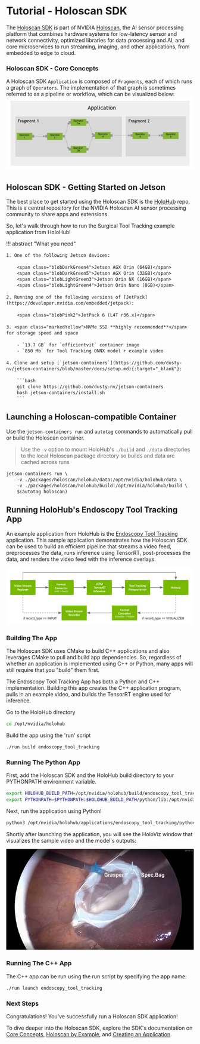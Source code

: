 # Tutorial - Holoscan SDK

The [Holoscan SDK](https://github.com/nvidia-holoscan/holoscan-sdk) is part of NVIDIA [Holoscan](https://nvidia.com/en-us/clara/holoscan/), the AI sensor processing platform that combines hardware systems for low-latency sensor and network connectivity, optimized libraries for data processing and AI, and core microservices to run streaming, imaging, and other applications, from embedded to edge to cloud.


### Holoscan SDK - Core Concepts
A Holoscan SDK `Application` is composed of `Fragments`, each of which runs a graph of `Operators`. The implementation of that graph is sometimes referred to as a pipeline or workflow, which can be visualized below:
![](../images/holoscan_core_concepts.jpg)

## Holoscan SDK - Getting Started on Jetson
The best place to get started using the Holoscan SDK is the [HoloHub](https://github.com/nvidia-holoscan/holohub) repo. This is a central repository for the NVIDIA Holoscan AI sensor processing community to share apps and extensions.

So, let's walk through how to run the Surgical Tool Tracking example application from HoloHub!

!!! abstract "What you need"

    1. One of the following Jetson devices:

        <span class="blobDarkGreen4">Jetson AGX Orin (64GB)</span>
        <span class="blobDarkGreen5">Jetson AGX Orin (32GB)</span>
        <span class="blobLightGreen3">Jetson Orin NX (16GB)</span>
        <span class="blobLightGreen4">Jetson Orin Nano (8GB)</span>

    2. Running one of the following versions of [JetPack](https://developer.nvidia.com/embedded/jetpack):

        <span class="blobPink2">JetPack 6 (L4T r36.x)</span>
	   
    3. <span class="markedYellow">NVMe SSD **highly recommended**</span> for storage speed and space

        - `13.7 GB` for `efficientvit` container image
        - `850 Mb` for Tool Tracking ONNX model + example video
	   
    4. Clone and setup [`jetson-containers`](https://github.com/dusty-nv/jetson-containers/blob/master/docs/setup.md){:target="_blank"}:
    
		```bash
		git clone https://github.com/dusty-nv/jetson-containers
		bash jetson-containers/install.sh
		``` 

## Launching a Holoscan-compatible Container

Use the `jetson-containers run` and `autotag` commands to automatically pull or build the Holoscan container.
> Use the `-v` option to mount HoloHub's `./build` and `./data` directories to the local Holoscan package directory so builds and data are cached across runs

```
jetson-containers run \
    -v ./packages/holoscan/holohub/data:/opt/nvidia/holohub/data \
    -v ./packages/holoscan/holohub/build:/opt/nvidia/holohub/build \
    $(autotag holoscan)
```

## Running HoloHub's Endoscopy Tool Tracking App
An example application from HoloHub is the [Endoscopy Tool Tracking](https://github.com/nvidia-holoscan/holohub/tree/main/applications/endoscopy_tool_tracking) application. This sample application demonstrates how the Holoscan SDK can be used to build an efficient pipeline that streams a video feed, preprocesses the data, runs inference using TensorRT, post-processes the data, and renders the video feed with the inference overlays.

![](../images/endoscopy_tool_tracking_diagram.png)

### Building The App
The Holoscan SDK uses CMake to build C++ applications and also leverages CMake to pull and build app dependencies. So, regardless of whether an application is implemented using C++ or Python, many apps will still require that you "build" them first.

The Endoscopy Tool Tracking App has both a Python and C++ implementation. Building this app creates the C++ application program, pulls in an example video, and builds the TensorRT engine used for inference.

Go to the HoloHub directory
```bash
cd /opt/nvidia/holohub
```
Build the app using the 'run' script
```bash
./run build endoscopy_tool_tracking
```

### Running The Python App

First, add the Holoscan SDK and the HoloHub build directory to your PYTHONPATH environment variable.
```bash
export HOLOHUB_BUILD_PATH=/opt/nvidia/holohub/build/endoscopy_tool_tracking
export PYTHONPATH=$PYTHONPATH:$HOLOHUB_BUILD_PATH/python/lib:/opt/nvidia/holoscan/python/lib
```
Next, run the application using Python!
```bash
python3 /opt/nvidia/holohub/applications/endoscopy_tool_tracking/python/endoscopy_tool_tracking.python --data /opt/nvidia/holohub/data/endoscopy/
```

Shortly after launching the application, you will see the HoloViz window that visualizes the sample video and the model's outputs:

![](../images/endoscopy_tool_tracking_sample.jpeg)
### Running The C++ App
The C++ app can be run using the run script by specifying the app name:
```bash
./run launch endoscopy_tool_tracking
```

### Next Steps
Congratulations! You've successfully run a Holoscan SDK application!

To dive deeper into the Holoscan SDK, explore the SDK's documentation on [Core Concepts](https://docs.nvidia.com/holoscan/sdk-user-guide/holoscan_core.html), [Holoscan by Example](https://docs.nvidia.com/holoscan/sdk-user-guide/holoscan_by_example.html), and [Creating an Application](https://docs.nvidia.com/holoscan/sdk-user-guide/holoscan_create_app.html).